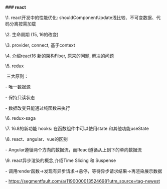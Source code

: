 **### react**

\1. react开发中的性能优化: shouldComponentUpdate浅比较、不可变数据、代码分离按需加载

\2. 生命周期 (15, 16的改变)

\3. provider, connect, 基于context

\4. 介绍react16 新的架构Fiber, 原来的问题, 解决的问题

\5. redux

​    三大原则：

  \- 唯一数据源

  \- 保持只读状态

  \- 数据改变只能通过纯函数来执行

\6. redux-saga

\7. 16.8的新功能 hooks: 在函数组件中可以使用state 和其他功能useState

\8. react、angular、vue的区别

  \- Angular遵循两个方向的数据流，而React遵循从上到下的单向数据流

\9. react异步渲染的概念,介绍Time Slicing 和 Suspense

  \- 调用render函数->发现有异步请求->悬停，等待异步请求结果->再渲染展示数据

  \- https://segmentfault.com/a/1190000013524698?utm_source=tag-newest